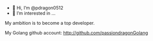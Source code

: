 - 👋 Hi, I’m @pdragon0512
- 👀 I’m interested in ...

My ambition is to become a top developer.

My Golang github account: http://github.com/passiondragonGolang

<!---
pdragon0512/pdragon0512 is a ✨ special ✨ repository because its `README.md` (this file) appears on your GitHub profile.
You can click the Preview link to take a look at your changes.
--->
